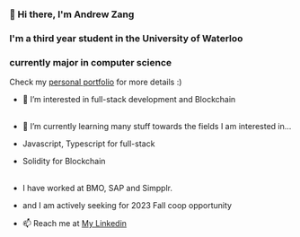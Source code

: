 ### 👋 Hi there, I'm Andrew Zang

### I'm a third year student in the University of Waterloo
### currently major in computer science

Check my <a href='https://www.andrew-zang.com' target="_blank">personal portfolio</a> for more details   :)

- 👀 I’m interested in full-stack development and Blockchain
<br>    </br>
- 🌱 I’m currently learning many stuff towards the fields I am interested in...
- Javascript, Typescript for full-stack
- Solidity for Blockchain
<br>    </br>

- I have worked at BMO, SAP and Simpplr.
- and I am actively seeking for 2023 Fall coop opportunity
- 📫  Reach me at <a href="https://www.linkedin.com/in/xiancheng-andrew-zang-4178b61b5/" target="_top">My Linkedin</a>


<!---
XianchengZ/XianchengZ is a ✨ special ✨ repository because its `README.md` (this file) appears on your GitHub profile.
You can click the Preview link to take a look at your changes.
--->
